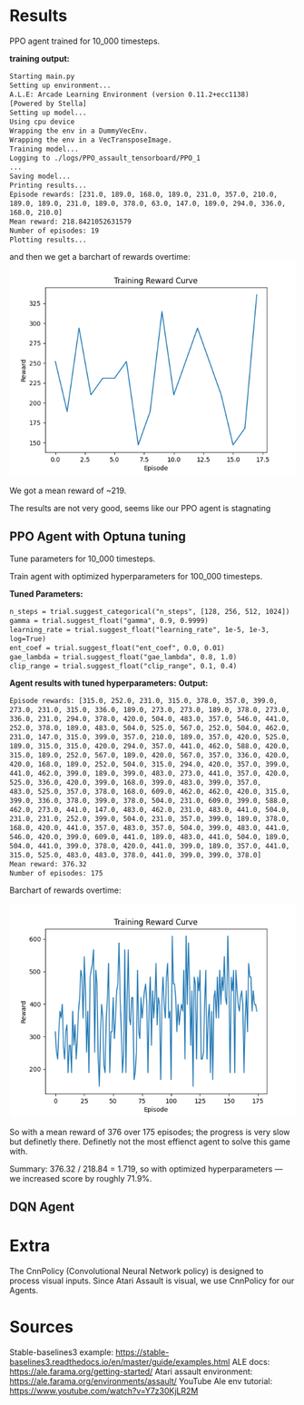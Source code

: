 # Results

PPO agent trained for 10_000 timesteps.

**training output:**
```
Starting main.py
Setting up environment...
A.L.E: Arcade Learning Environment (version 0.11.2+ecc1138)
[Powered by Stella]
Setting up model...
Using cpu device
Wrapping the env in a DummyVecEnv.
Wrapping the env in a VecTransposeImage.
Training model...
Logging to ./logs/PPO_assault_tensorboard/PPO_1
...
Saving model...
Printing results...
Episode rewards: [231.0, 189.0, 168.0, 189.0, 231.0, 357.0, 210.0, 189.0, 189.0, 231.0, 189.0, 378.0, 63.0, 147.0, 189.0, 294.0, 336.0, 168.0, 210.0]
Mean reward: 218.8421052631579
Number of episodes: 19
Plotting results...
```
and then we get a barchart of rewards overtime:
![PPO figure 1](media/PPO_Figure_1.png)

We got a mean reward of ~219.

The results are not very good, seems like our PPO agent is stagnating

## PPO Agent with Optuna tuning
Tune parameters for 10_000 timesteps.

Train agent with optimized hyperparameters for 100_000 timesteps.

**Tuned Parameters:**

```
n_steps = trial.suggest_categorical("n_steps", [128, 256, 512, 1024])
gamma = trial.suggest_float("gamma", 0.9, 0.9999)
learning_rate = trial.suggest_float("learning_rate", 1e-5, 1e-3, log=True)
ent_coef = trial.suggest_float("ent_coef", 0.0, 0.01)
gae_lambda = trial.suggest_float("gae_lambda", 0.8, 1.0)
clip_range = trial.suggest_float("clip_range", 0.1, 0.4)
```
**Agent results with tuned hyperparameters:**
**Output:**
```
Episode rewards: [315.0, 252.0, 231.0, 315.0, 378.0, 357.0, 399.0, 273.0, 231.0, 315.0, 336.0, 189.0, 273.0, 273.0, 189.0, 378.0, 273.0, 336.0, 231.0, 294.0, 378.0, 420.0, 504.0, 483.0, 357.0, 546.0, 441.0, 252.0, 378.0, 189.0, 483.0, 504.0, 525.0, 567.0, 252.0, 504.0, 462.0, 231.0, 147.0, 315.0, 399.0, 357.0, 210.0, 189.0, 357.0, 420.0, 525.0, 189.0, 315.0, 315.0, 420.0, 294.0, 357.0, 441.0, 462.0, 588.0, 420.0, 315.0, 189.0, 252.0, 567.0, 189.0, 420.0, 567.0, 357.0, 336.0, 420.0, 420.0, 168.0, 189.0, 252.0, 504.0, 315.0, 294.0, 420.0, 357.0, 399.0, 441.0, 462.0, 399.0, 189.0, 399.0, 483.0, 273.0, 441.0, 357.0, 420.0, 525.0, 336.0, 420.0, 399.0, 168.0, 399.0, 483.0, 399.0, 357.0, 
483.0, 525.0, 357.0, 378.0, 168.0, 609.0, 462.0, 462.0, 420.0, 315.0, 399.0, 336.0, 378.0, 399.0, 378.0, 504.0, 231.0, 609.0, 399.0, 588.0, 462.0, 273.0, 441.0, 147.0, 483.0, 462.0, 231.0, 483.0, 441.0, 504.0, 231.0, 231.0, 252.0, 399.0, 504.0, 231.0, 357.0, 399.0, 189.0, 378.0, 168.0, 420.0, 441.0, 357.0, 483.0, 357.0, 504.0, 399.0, 483.0, 441.0, 546.0, 420.0, 399.0, 609.0, 441.0, 189.0, 483.0, 441.0, 504.0, 189.0, 504.0, 441.0, 399.0, 378.0, 420.0, 441.0, 399.0, 189.0, 357.0, 441.0, 315.0, 525.0, 483.0, 483.0, 378.0, 441.0, 399.0, 399.0, 378.0]
Mean reward: 376.32
Number of episodes: 175
```

Barchart of rewards overtime:

![PPO best model figure](media/PPO_Figure_best.png)

So with a mean reward of 376 over 175 episodes; the progress is very slow but definetly there. Definetly not the most effienct agent to solve this game with.

Summary: 376.32 / 218.84 = 1.719, so with optimized hyperparameters — we increased score by roughly 71.9%. 

## DQN Agent



# Extra
The CnnPolicy (Convolutional Neural Network policy) is designed to process visual inputs.
Since Atari Assault is visual, we use CnnPolicy for our Agents.

# Sources

Stable-baselines3 example: https://stable-baselines3.readthedocs.io/en/master/guide/examples.html
ALE docs: https://ale.farama.org/getting-started/
Atari assault environment: https://ale.farama.org/environments/assault/
YouTube Ale env tutorial: https://www.youtube.com/watch?v=Y7z30KjLR2M